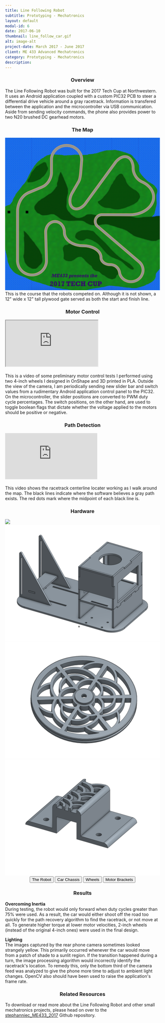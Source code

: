 ```yaml
---
title: Line Following Robot
subtitle: Prototyping - Mechatronics
layout: default
modal-id: 6
date: 2017-06-10
thumbnail: line_follow_car.gif
alt: image-alt
project-date: March 2017 - June 2017
client: ME 433 Advanced Mechatronics
category: Prototyping - Mechatronics
description:
---
```

<center><h3>Overview</h3></center>
The Line Following Robot was built for the 2017 Tech Cup at Northwestern. It uses an Android application coupled with a custom PIC32 PCB to steer a differential drive vehicle around a gray racetrack. Information is transfered between the application and the microcontroller via USB communication. Aside from sending velocity commands, the phone also provides power to two N20 brushed DC gearhead motors.

<center><h3>The Map</h3></center>
<img class="img-responsive" src="img/portfolio/6/techcup2017.png" width="600">
This is the course that the robots competed on. Although it is not shown, a 12" wide x 12" tall plywood gate served as both the start and finish line.

<center><h3>Motor Control</h3></center>  
<div class="row">
  <div class="col-lg-2 col-md-1">
  </div>
  <div class="col-lg-8 col-md-10 col-sm-12">
    <div class="embed-responsive embed-responsive-16by9" style="center">
      <iframe class="embed-responsive-item" src="https://www.youtube.com/embed/R9pwJjqRXbo?ecver=1" allowfullscreen></iframe>
    </div>
  </div>
  <div class="col-lg-2 col-md-1">
  </div>
</div>
<br>
This is a video of some preliminary motor control tests I performed using two 4-inch wheels I designed in OnShape and 3D printed in PLA. Outside the view of the camera, I am periodically sending new slider bar and switch values from a rudimentary Android application control panel to the PIC32. On the microcontroller, the slider positions are converted to PWM duty cycle percentages. The switch positions, on the other hand, are used to toggle boolean flags that dictate whether the voltage applied to the motors should be positive or negative.

<center><h3>Path Detection</h3></center>
<div class="row">
  <div class="col-lg-2 col-md-1">
  </div>
  <div class="col-lg-8 col-md-10 col-sm-12">
    <div class="embed-responsive embed-responsive-16by9" style="center">
      <iframe src="https://www.youtube.com/embed/wmvf4Z9TsZw?ecver=1" frameborder="0" allowfullscreen></iframe>
    </div>
  </div>
  <div class="col-lg-2 col-md-1">
  </div>
</div>
<br>
This video shows the racetrack centerline locater working as I walk around the map. The black lines indicate where the software believes a gray path exists. The red dots mark where the midpoint of each black line is.

<center><h3>Hardware</h3></center>
<style>
.mySlidesCar {margin:0 auto;}
</style>

<div class="slide-content" style="max-width:800px">
  <img class="mySlidesCar img-responsive" src="img/portfolio/6/line_follow_car.png">
  <img class="mySlidesCar img-responsive" src="img/portfolio/6/car_cad.png">
  <img class="mySlidesCar img-responsive" src="img/portfolio/6/4in_wheel_cad.png">
  <img class="mySlidesCar img-responsive" src="img/portfolio/6/motor_bracket_cad.png">
</div>

<center>
  <button type="button" class="btn btn-primary" onclick="divNow(1)">The Robot</button>
  <button type="button" class="btn btn-primary" onclick="divNow(2)">Car Chassis</button>
  <button type="button" class="btn btn-primary" onclick="divNow(3)">Wheels</button>
  <button type="button" class="btn btn-primary" onclick="divNow(4)">Motor Brackets</button>
</center>

<script>
var ind = 1;
slideshow(ind);

function divAdd(n) {
  slideshow(ind += n);
}

function divNow(n) {
  slideshow(ind = n);
}

function slideshow(n) {
  var i = 0;
  var x = document.getElementsByClassName("mySlidesCar");
  var dots = document.getElementsByClassName("btn-primary");
  if (n > x.length) {ind = 1}
  if (n < 1) {ind = x.length}
  for (i = 0; i < x.length; i++) {
     x[i].style.display = "none";
  }
  for (i = 0; i < dots.length; i++) {
     dots[i].className = dots[i].className.replace("btn btn-secondary", "");
  }
  x[ind-1].style.display = "block";
  dots[ind-1].className += "btn btn-primary";
}
</script>

<center><h3>Results</h3></center>
<b>Overcoming Inertia</b><br>
During testing, the robot would only forward when duty cycles greater than 75% were used. As a result, the car would either shoot off the road too quickly for the path recovery algorithm to find the racetrack, or not move at all. To generate higher torque at lower motor velocities, 2-inch wheels (instead of the original 4-inch ones) were used in the final design.  

<b>Lighting</b><br>
The images captured by the rear phone camera sometimes looked strangely yellow. This primarily occurred whenever the car would move from a patch of shade to a sunlit region. If the transition happened during a turn, the image processing algorithm would incorrectly identify the racetrack's location. To remedy this, only the bottom third of the camera feed was analyzed to give the phone more time to adjust to ambient light changes. OpenCV also should have been used to raise the application's frame rate.

<center><h3>Related Resources</h3></center>
To download or read more about the Line Following Robot and other small mechatronics projects, please head on over to the <a href="https://github.com/stephanniec/stephanniec_ME433_2017">stephanniec_ME433_2017</a> Github repository.
